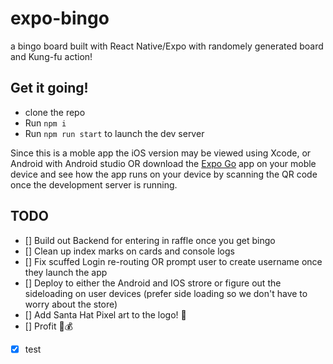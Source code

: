 # expo-bingo
a bingo board built with React Native/Expo with randomely generated board and Kung-fu action!

## Get it going!
- clone the repo
- Run `npm i`
- Run `npm run start` to launch the dev server

Since this is a moble app the iOS version may be viewed using Xcode, or Android with Android studio OR download the [Expo Go](https://expo.dev/client) app on your moble device and see how the app runs on your device by scanning the QR code once the development server is running.

## TODO

- [] Build out Backend for entering in raffle once you get bingo
- [] Clean up index marks on cards and console logs
- [] Fix scuffed Login re-routing OR prompt user to create username once they launch the app
- [] Deploy to either the Android and IOS strore or figure out the sideloading on user devices (prefer side loading so we don't have to worry about the store)
- [] Add Santa Hat Pixel art to the logo! 🎅
- [] Profit 🤑💰
- [x] test

